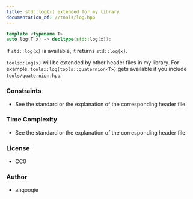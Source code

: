 ```yaml
---
title: std::log(x) extended for my library
documentation_of: //tools/log.hpp
---
```


```cpp
template <typename T>
auto log(T x) -> decltype(std::log(x));
```

If `std::log(x)` is available, it returns `std::log(x)`.

`tools::log(x)` will be extended by other header files in my library.
For example, `tools::log(tools::quaternion<T>)` gets available if you include `tools/quaternion.hpp`.

### Constraints
- See the standard or the explanation of the corresponding header file.

### Time Complexity
- See the standard or the explanation of the corresponding header file.

### License
- CC0

### Author
- anqooqie
